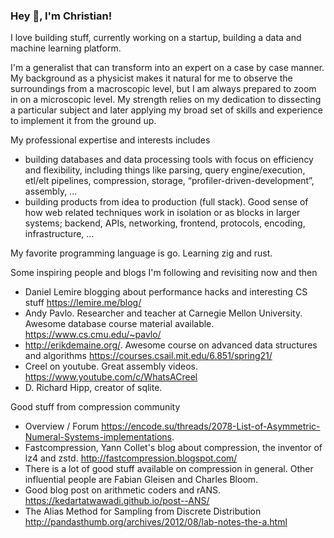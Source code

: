 ### Hey 👋, I'm Christian!

I love building stuff, currently working on a startup, building a data and machine learning platform. 

I'm a generalist that can transform into an expert on a case by case manner. My background as a physicist makes it natural for me to observe the surroundings from a macroscopic level, but I am always prepared to zoom in on a microscopic level. My strength relies on my dedication to dissecting a particular subject and later applying my broad set of skills and experience to implement it from the ground up. 

My professional expertise and interests includes
* building databases and data processing tools with focus on efficiency and flexibility, including things like parsing, query engine/execution, etl/elt pipelines, compression, storage, “profiler-driven-development”, assembly, ...
* building products from idea to production (full stack). Good sense of how web related techniques work in isolation or as blocks in larger systems; backend, APIs,  networking, frontend, protocols, encoding, infrastructure, …

My favorite programming language is go. Learning zig and rust.

Some inspiring people and blogs I'm following and revisiting now and then
* Daniel Lemire blogging about performance hacks and interesting CS stuff https://lemire.me/blog/
* Andy Pavlo. Researcher and teacher at Carnegie Mellon University. Awesome database course material available. https://www.cs.cmu.edu/~pavlo/
* http://erikdemaine.org/. Awesome course on advanced data structures and algorithms https://courses.csail.mit.edu/6.851/spring21/
* Creel on youtube. Great assembly videos. https://www.youtube.com/c/WhatsACreel
* D. Richard Hipp, creator of sqlite. 

Good stuff from compression community
* Overview / Forum https://encode.su/threads/2078-List-of-Asymmetric-Numeral-Systems-implementations. 
* Fastcompression, Yann Collet's blog about compression, the inventor of lz4 and zstd. http://fastcompression.blogspot.com/ 
* There is a lot of good stuff available on compression in general. Other influential people are Fabian Gleisen and Charles Bloom. 
* Good blog post on arithmetic coders and rANS. https://kedartatwawadi.github.io/post--ANS/ 
* The Alias Method for Sampling from Discrete Distribution http://pandasthumb.org/archives/2012/08/lab-notes-the-a.html
